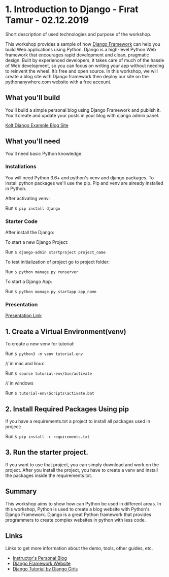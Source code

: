 # 1. Introduction to Django - Fırat Tamur - 02.12.2019

Short description of used technologies and purpose of the workshop.

This workshop provides a sample of how [Django Framework](https://www.djangoproject.com/) can help you build Web applications using Python. Django is a high-level Python Web framework that encourages rapid development and clean, pragmatic design. Built by experienced developers, it takes care of much of the hassle of Web development, so you can focus on writing your app without needing to reinvent the wheel. It’s free and open source. In this workshop, we will create a blog site with Django framework then deploy our site on the pythonanywhere.com website with a free account.

## What you'll build

You'll build a simple personal blog using Django Framework and publish it. You'll create and update your posts in your blog with django admin panel.

[Kolt Django Example Blog Site](https://koltdjangoworkshop.pythonanywhere.com)

## What you'll need

You'll need basic Python knowledge. 

### Installations

You will need Python 3.6+ and python's venv and django packages. To install python packages we'll use the pip. Pip and venv are already installed in Python.

After activating venv:

Run `$ pip install django`

### Starter Code

After install the Django:

To start a new Django Project:

Run `$ django-admin startproject project_name`

To test initialization of project go to project folder:

Run `$ python manage.py runserver`

To start a Django App:

Run `$ python manage.py startapp app_name`


### Presentation

[Presentation Link](https://drive.google.com/file/d/11-geg--0mFDU9kqYFL9QuibQh552qvqr/view?usp=sharing)

## 1. Create a Virtual Environment(venv)

To create a new venv for tutorial:

Run `$ python3 -m venv tutorial-env`

// in mac and linux

Run `$ source tutorial-env/bin/activate` 

// in windows

Run `$ tutorial-env\Scripts\activate.bat`

## 2. Install Required Packages Using pip 

If you have a requirements.txt a project to install all packages used in project:

Run `$ pip install -r requirements.txt`

## 3. Run the starter project.

If you want to use that project, you can simply download and work on the project. After you install the project, you have to create a venv and install the packages inside the requirements.txt. 

## Summary

This workshop aims to show how can Python be used in different areas. In this workshop, Python is used to create a blog website with Python's Django Framework. Django is a great Python framework that provides programmers to create complex websites in python with less code.

## Links

Links to get more information about the demo, tools, other guides, etc.

- [Instructor's Personal Blog](https://tamurfirat.pythonanywhere.com/)
- [Django Framework Website](https://www.djangoproject.com/)
- [Django Tutorial by Django Girls](https://tutorial.djangogirls.org/)


